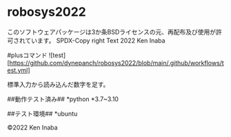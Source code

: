 # robosys2022

このソフトウェアパッケージは3か条BSDライセンスの元、再配布及び使用が許可されています。
SPDX-Copy right Text 2022 Ken Inaba

#plusコマンド
![test][https://github.com/dynepanch/robosys2022/blob/main/.github/workflows/test.yml]

標準入力から読み込んだ数字を足す。

##動作テスト済み##
*python
	*3.7~3.10

##テスト環境##
*ubuntu

©2022 Ken Inaba
